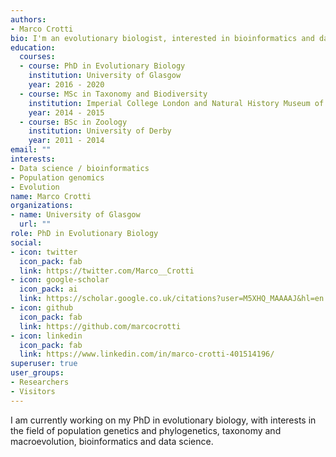 ```yaml
---
authors:
- Marco Crotti
bio: I'm an evolutionary biologist, interested in bioinformatics and data science.
education:
  courses:
  - course: PhD in Evolutionary Biology
    institution: University of Glasgow
    year: 2016 - 2020
  - course: MSc in Taxonomy and Biodiversity
    institution: Imperial College London and Natural History Museum of London
    year: 2014 - 2015
  - course: BSc in Zoology
    institution: University of Derby
    year: 2011 - 2014
email: ""
interests:
- Data science / bioinformatics
- Population genomics
- Evolution
name: Marco Crotti
organizations:
- name: University of Glasgow
  url: ""
role: PhD in Evolutionary Biology
social:
- icon: twitter
  icon_pack: fab
  link: https://twitter.com/Marco__Crotti
- icon: google-scholar
  icon_pack: ai
  link: https://scholar.google.co.uk/citations?user=M5XHQ_MAAAAJ&hl=en
- icon: github
  icon_pack: fab
  link: https://github.com/marcocrotti
- icon: linkedin
  icon_pack: fab
  link: https://www.linkedin.com/in/marco-crotti-401514196/
superuser: true
user_groups:
- Researchers
- Visitors
---
```


I am currently working on my PhD in evolutionary biology, with interests in the field of 
population genetics and phylogenetics, taxonomy and macroevolution, bioinformatics and data science. 


